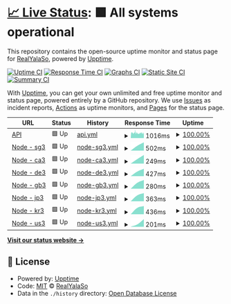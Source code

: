 # [📈 Live Status](https://status.yalaso.top): <!--live status--> **🟩 All systems operational**

This repository contains the open-source uptime monitor and status page for [RealYalaSo](https://status.yalaso.top), powered by [Upptime](https://github.com/upptime/upptime).

[![Uptime CI](https://github.com/RealYalaSo/status/workflows/Uptime%20CI/badge.svg)](https://github.com/RealYalaSo/status/actions?query=workflow%3A%22Uptime+CI%22)
[![Response Time CI](https://github.com/RealYalaSo/status/workflows/Response%20Time%20CI/badge.svg)](https://github.com/RealYalaSo/status/actions?query=workflow%3A%22Response+Time+CI%22)
[![Graphs CI](https://github.com/RealYalaSo/status/workflows/Graphs%20CI/badge.svg)](https://github.com/RealYalaSo/status/actions?query=workflow%3A%22Graphs+CI%22)
[![Static Site CI](https://github.com/RealYalaSo/status/workflows/Static%20Site%20CI/badge.svg)](https://github.com/RealYalaSo/status/actions?query=workflow%3A%22Static+Site+CI%22)
[![Summary CI](https://github.com/RealYalaSo/status/workflows/Summary%20CI/badge.svg)](https://github.com/RealYalaSo/status/actions?query=workflow%3A%22Summary+CI%22)

With [Upptime](https://upptime.js.org), you can get your own unlimited and free uptime monitor and status page, powered entirely by a GitHub repository. We use [Issues](https://github.com/RealYalaSo/status/issues) as incident reports, [Actions](https://github.com/RealYalaSo/status/actions) as uptime monitors, and [Pages](https://status.yalaso.top) for the status page.

<!--start: status pages-->
<!-- This summary is generated by Upptime (https://github.com/upptime/upptime) -->
<!-- Do not edit this manually, your changes will be overwritten -->
<!-- prettier-ignore -->
| URL | Status | History | Response Time | Uptime |
| --- | ------ | ------- | ------------- | ------ |
| <img alt="" src="https://favicons.githubusercontent.com/api.yalaso.top" height="13"> [API](https://api.yalaso.top/api/v1/ping) | 🟩 Up | [api.yml](https://github.com/RealYalaSo/status/commits/HEAD/history/api.yml) | <details><summary><img alt="Response time graph" src="./graphs/api/response-time-week.png" height="20"> 1016ms</summary><br><a href="https://status.yalaso.top/history/api"><img alt="Response time 1016" src="https://img.shields.io/endpoint?url=https%3A%2F%2Fraw.githubusercontent.com%2FRealYalaSo%2Fstatus%2FHEAD%2Fapi%2Fapi%2Fresponse-time.json"></a><br><a href="https://status.yalaso.top/history/api"><img alt="24-hour response time 1009" src="https://img.shields.io/endpoint?url=https%3A%2F%2Fraw.githubusercontent.com%2FRealYalaSo%2Fstatus%2FHEAD%2Fapi%2Fapi%2Fresponse-time-day.json"></a><br><a href="https://status.yalaso.top/history/api"><img alt="7-day response time 1016" src="https://img.shields.io/endpoint?url=https%3A%2F%2Fraw.githubusercontent.com%2FRealYalaSo%2Fstatus%2FHEAD%2Fapi%2Fapi%2Fresponse-time-week.json"></a><br><a href="https://status.yalaso.top/history/api"><img alt="30-day response time 1016" src="https://img.shields.io/endpoint?url=https%3A%2F%2Fraw.githubusercontent.com%2FRealYalaSo%2Fstatus%2FHEAD%2Fapi%2Fapi%2Fresponse-time-month.json"></a><br><a href="https://status.yalaso.top/history/api"><img alt="1-year response time 1016" src="https://img.shields.io/endpoint?url=https%3A%2F%2Fraw.githubusercontent.com%2FRealYalaSo%2Fstatus%2FHEAD%2Fapi%2Fapi%2Fresponse-time-year.json"></a></details> | <details><summary><a href="https://status.yalaso.top/history/api">100.00%</a></summary><a href="https://status.yalaso.top/history/api"><img alt="All-time uptime 100.00%" src="https://img.shields.io/endpoint?url=https%3A%2F%2Fraw.githubusercontent.com%2FRealYalaSo%2Fstatus%2FHEAD%2Fapi%2Fapi%2Fuptime.json"></a><br><a href="https://status.yalaso.top/history/api"><img alt="24-hour uptime 100.00%" src="https://img.shields.io/endpoint?url=https%3A%2F%2Fraw.githubusercontent.com%2FRealYalaSo%2Fstatus%2FHEAD%2Fapi%2Fapi%2Fuptime-day.json"></a><br><a href="https://status.yalaso.top/history/api"><img alt="7-day uptime 100.00%" src="https://img.shields.io/endpoint?url=https%3A%2F%2Fraw.githubusercontent.com%2FRealYalaSo%2Fstatus%2FHEAD%2Fapi%2Fapi%2Fuptime-week.json"></a><br><a href="https://status.yalaso.top/history/api"><img alt="30-day uptime 100.00%" src="https://img.shields.io/endpoint?url=https%3A%2F%2Fraw.githubusercontent.com%2FRealYalaSo%2Fstatus%2FHEAD%2Fapi%2Fapi%2Fuptime-month.json"></a><br><a href="https://status.yalaso.top/history/api"><img alt="1-year uptime 100.00%" src="https://img.shields.io/endpoint?url=https%3A%2F%2Fraw.githubusercontent.com%2FRealYalaSo%2Fstatus%2FHEAD%2Fapi%2Fapi%2Fuptime-year.json"></a></details>
| <img alt="" src="https://favicons.githubusercontent.com/sg3.yalaso.top" height="13"> [Node - sg3](http://sg3.yalaso.top/api/v1/ping) | 🟩 Up | [node-sg3.yml](https://github.com/RealYalaSo/status/commits/HEAD/history/node-sg3.yml) | <details><summary><img alt="Response time graph" src="./graphs/node-sg3/response-time-week.png" height="20"> 502ms</summary><br><a href="https://status.yalaso.top/history/node-sg3"><img alt="Response time 502" src="https://img.shields.io/endpoint?url=https%3A%2F%2Fraw.githubusercontent.com%2FRealYalaSo%2Fstatus%2FHEAD%2Fapi%2Fnode-sg3%2Fresponse-time.json"></a><br><a href="https://status.yalaso.top/history/node-sg3"><img alt="24-hour response time 502" src="https://img.shields.io/endpoint?url=https%3A%2F%2Fraw.githubusercontent.com%2FRealYalaSo%2Fstatus%2FHEAD%2Fapi%2Fnode-sg3%2Fresponse-time-day.json"></a><br><a href="https://status.yalaso.top/history/node-sg3"><img alt="7-day response time 502" src="https://img.shields.io/endpoint?url=https%3A%2F%2Fraw.githubusercontent.com%2FRealYalaSo%2Fstatus%2FHEAD%2Fapi%2Fnode-sg3%2Fresponse-time-week.json"></a><br><a href="https://status.yalaso.top/history/node-sg3"><img alt="30-day response time 502" src="https://img.shields.io/endpoint?url=https%3A%2F%2Fraw.githubusercontent.com%2FRealYalaSo%2Fstatus%2FHEAD%2Fapi%2Fnode-sg3%2Fresponse-time-month.json"></a><br><a href="https://status.yalaso.top/history/node-sg3"><img alt="1-year response time 502" src="https://img.shields.io/endpoint?url=https%3A%2F%2Fraw.githubusercontent.com%2FRealYalaSo%2Fstatus%2FHEAD%2Fapi%2Fnode-sg3%2Fresponse-time-year.json"></a></details> | <details><summary><a href="https://status.yalaso.top/history/node-sg3">100.00%</a></summary><a href="https://status.yalaso.top/history/node-sg3"><img alt="All-time uptime 100.00%" src="https://img.shields.io/endpoint?url=https%3A%2F%2Fraw.githubusercontent.com%2FRealYalaSo%2Fstatus%2FHEAD%2Fapi%2Fnode-sg3%2Fuptime.json"></a><br><a href="https://status.yalaso.top/history/node-sg3"><img alt="24-hour uptime 100.00%" src="https://img.shields.io/endpoint?url=https%3A%2F%2Fraw.githubusercontent.com%2FRealYalaSo%2Fstatus%2FHEAD%2Fapi%2Fnode-sg3%2Fuptime-day.json"></a><br><a href="https://status.yalaso.top/history/node-sg3"><img alt="7-day uptime 100.00%" src="https://img.shields.io/endpoint?url=https%3A%2F%2Fraw.githubusercontent.com%2FRealYalaSo%2Fstatus%2FHEAD%2Fapi%2Fnode-sg3%2Fuptime-week.json"></a><br><a href="https://status.yalaso.top/history/node-sg3"><img alt="30-day uptime 100.00%" src="https://img.shields.io/endpoint?url=https%3A%2F%2Fraw.githubusercontent.com%2FRealYalaSo%2Fstatus%2FHEAD%2Fapi%2Fnode-sg3%2Fuptime-month.json"></a><br><a href="https://status.yalaso.top/history/node-sg3"><img alt="1-year uptime 100.00%" src="https://img.shields.io/endpoint?url=https%3A%2F%2Fraw.githubusercontent.com%2FRealYalaSo%2Fstatus%2FHEAD%2Fapi%2Fnode-sg3%2Fuptime-year.json"></a></details>
| <img alt="" src="https://favicons.githubusercontent.com/ca3.yalaso.top" height="13"> [Node - ca3](http://ca3.yalaso.top/api/v1/ping) | 🟩 Up | [node-ca3.yml](https://github.com/RealYalaSo/status/commits/HEAD/history/node-ca3.yml) | <details><summary><img alt="Response time graph" src="./graphs/node-ca3/response-time-week.png" height="20"> 249ms</summary><br><a href="https://status.yalaso.top/history/node-ca3"><img alt="Response time 249" src="https://img.shields.io/endpoint?url=https%3A%2F%2Fraw.githubusercontent.com%2FRealYalaSo%2Fstatus%2FHEAD%2Fapi%2Fnode-ca3%2Fresponse-time.json"></a><br><a href="https://status.yalaso.top/history/node-ca3"><img alt="24-hour response time 249" src="https://img.shields.io/endpoint?url=https%3A%2F%2Fraw.githubusercontent.com%2FRealYalaSo%2Fstatus%2FHEAD%2Fapi%2Fnode-ca3%2Fresponse-time-day.json"></a><br><a href="https://status.yalaso.top/history/node-ca3"><img alt="7-day response time 249" src="https://img.shields.io/endpoint?url=https%3A%2F%2Fraw.githubusercontent.com%2FRealYalaSo%2Fstatus%2FHEAD%2Fapi%2Fnode-ca3%2Fresponse-time-week.json"></a><br><a href="https://status.yalaso.top/history/node-ca3"><img alt="30-day response time 249" src="https://img.shields.io/endpoint?url=https%3A%2F%2Fraw.githubusercontent.com%2FRealYalaSo%2Fstatus%2FHEAD%2Fapi%2Fnode-ca3%2Fresponse-time-month.json"></a><br><a href="https://status.yalaso.top/history/node-ca3"><img alt="1-year response time 249" src="https://img.shields.io/endpoint?url=https%3A%2F%2Fraw.githubusercontent.com%2FRealYalaSo%2Fstatus%2FHEAD%2Fapi%2Fnode-ca3%2Fresponse-time-year.json"></a></details> | <details><summary><a href="https://status.yalaso.top/history/node-ca3">100.00%</a></summary><a href="https://status.yalaso.top/history/node-ca3"><img alt="All-time uptime 100.00%" src="https://img.shields.io/endpoint?url=https%3A%2F%2Fraw.githubusercontent.com%2FRealYalaSo%2Fstatus%2FHEAD%2Fapi%2Fnode-ca3%2Fuptime.json"></a><br><a href="https://status.yalaso.top/history/node-ca3"><img alt="24-hour uptime 100.00%" src="https://img.shields.io/endpoint?url=https%3A%2F%2Fraw.githubusercontent.com%2FRealYalaSo%2Fstatus%2FHEAD%2Fapi%2Fnode-ca3%2Fuptime-day.json"></a><br><a href="https://status.yalaso.top/history/node-ca3"><img alt="7-day uptime 100.00%" src="https://img.shields.io/endpoint?url=https%3A%2F%2Fraw.githubusercontent.com%2FRealYalaSo%2Fstatus%2FHEAD%2Fapi%2Fnode-ca3%2Fuptime-week.json"></a><br><a href="https://status.yalaso.top/history/node-ca3"><img alt="30-day uptime 100.00%" src="https://img.shields.io/endpoint?url=https%3A%2F%2Fraw.githubusercontent.com%2FRealYalaSo%2Fstatus%2FHEAD%2Fapi%2Fnode-ca3%2Fuptime-month.json"></a><br><a href="https://status.yalaso.top/history/node-ca3"><img alt="1-year uptime 100.00%" src="https://img.shields.io/endpoint?url=https%3A%2F%2Fraw.githubusercontent.com%2FRealYalaSo%2Fstatus%2FHEAD%2Fapi%2Fnode-ca3%2Fuptime-year.json"></a></details>
| <img alt="" src="https://favicons.githubusercontent.com/de3.yalaso.top" height="13"> [Node - de3](http://de3.yalaso.top/api/v1/ping) | 🟩 Up | [node-de3.yml](https://github.com/RealYalaSo/status/commits/HEAD/history/node-de3.yml) | <details><summary><img alt="Response time graph" src="./graphs/node-de3/response-time-week.png" height="20"> 427ms</summary><br><a href="https://status.yalaso.top/history/node-de3"><img alt="Response time 427" src="https://img.shields.io/endpoint?url=https%3A%2F%2Fraw.githubusercontent.com%2FRealYalaSo%2Fstatus%2FHEAD%2Fapi%2Fnode-de3%2Fresponse-time.json"></a><br><a href="https://status.yalaso.top/history/node-de3"><img alt="24-hour response time 427" src="https://img.shields.io/endpoint?url=https%3A%2F%2Fraw.githubusercontent.com%2FRealYalaSo%2Fstatus%2FHEAD%2Fapi%2Fnode-de3%2Fresponse-time-day.json"></a><br><a href="https://status.yalaso.top/history/node-de3"><img alt="7-day response time 427" src="https://img.shields.io/endpoint?url=https%3A%2F%2Fraw.githubusercontent.com%2FRealYalaSo%2Fstatus%2FHEAD%2Fapi%2Fnode-de3%2Fresponse-time-week.json"></a><br><a href="https://status.yalaso.top/history/node-de3"><img alt="30-day response time 427" src="https://img.shields.io/endpoint?url=https%3A%2F%2Fraw.githubusercontent.com%2FRealYalaSo%2Fstatus%2FHEAD%2Fapi%2Fnode-de3%2Fresponse-time-month.json"></a><br><a href="https://status.yalaso.top/history/node-de3"><img alt="1-year response time 427" src="https://img.shields.io/endpoint?url=https%3A%2F%2Fraw.githubusercontent.com%2FRealYalaSo%2Fstatus%2FHEAD%2Fapi%2Fnode-de3%2Fresponse-time-year.json"></a></details> | <details><summary><a href="https://status.yalaso.top/history/node-de3">100.00%</a></summary><a href="https://status.yalaso.top/history/node-de3"><img alt="All-time uptime 100.00%" src="https://img.shields.io/endpoint?url=https%3A%2F%2Fraw.githubusercontent.com%2FRealYalaSo%2Fstatus%2FHEAD%2Fapi%2Fnode-de3%2Fuptime.json"></a><br><a href="https://status.yalaso.top/history/node-de3"><img alt="24-hour uptime 100.00%" src="https://img.shields.io/endpoint?url=https%3A%2F%2Fraw.githubusercontent.com%2FRealYalaSo%2Fstatus%2FHEAD%2Fapi%2Fnode-de3%2Fuptime-day.json"></a><br><a href="https://status.yalaso.top/history/node-de3"><img alt="7-day uptime 100.00%" src="https://img.shields.io/endpoint?url=https%3A%2F%2Fraw.githubusercontent.com%2FRealYalaSo%2Fstatus%2FHEAD%2Fapi%2Fnode-de3%2Fuptime-week.json"></a><br><a href="https://status.yalaso.top/history/node-de3"><img alt="30-day uptime 100.00%" src="https://img.shields.io/endpoint?url=https%3A%2F%2Fraw.githubusercontent.com%2FRealYalaSo%2Fstatus%2FHEAD%2Fapi%2Fnode-de3%2Fuptime-month.json"></a><br><a href="https://status.yalaso.top/history/node-de3"><img alt="1-year uptime 100.00%" src="https://img.shields.io/endpoint?url=https%3A%2F%2Fraw.githubusercontent.com%2FRealYalaSo%2Fstatus%2FHEAD%2Fapi%2Fnode-de3%2Fuptime-year.json"></a></details>
| <img alt="" src="https://favicons.githubusercontent.com/gb3.yalaso.top" height="13"> [Node - gb3](http://gb3.yalaso.top/api/v1/ping) | 🟩 Up | [node-gb3.yml](https://github.com/RealYalaSo/status/commits/HEAD/history/node-gb3.yml) | <details><summary><img alt="Response time graph" src="./graphs/node-gb3/response-time-week.png" height="20"> 280ms</summary><br><a href="https://status.yalaso.top/history/node-gb3"><img alt="Response time 280" src="https://img.shields.io/endpoint?url=https%3A%2F%2Fraw.githubusercontent.com%2FRealYalaSo%2Fstatus%2FHEAD%2Fapi%2Fnode-gb3%2Fresponse-time.json"></a><br><a href="https://status.yalaso.top/history/node-gb3"><img alt="24-hour response time 280" src="https://img.shields.io/endpoint?url=https%3A%2F%2Fraw.githubusercontent.com%2FRealYalaSo%2Fstatus%2FHEAD%2Fapi%2Fnode-gb3%2Fresponse-time-day.json"></a><br><a href="https://status.yalaso.top/history/node-gb3"><img alt="7-day response time 280" src="https://img.shields.io/endpoint?url=https%3A%2F%2Fraw.githubusercontent.com%2FRealYalaSo%2Fstatus%2FHEAD%2Fapi%2Fnode-gb3%2Fresponse-time-week.json"></a><br><a href="https://status.yalaso.top/history/node-gb3"><img alt="30-day response time 280" src="https://img.shields.io/endpoint?url=https%3A%2F%2Fraw.githubusercontent.com%2FRealYalaSo%2Fstatus%2FHEAD%2Fapi%2Fnode-gb3%2Fresponse-time-month.json"></a><br><a href="https://status.yalaso.top/history/node-gb3"><img alt="1-year response time 280" src="https://img.shields.io/endpoint?url=https%3A%2F%2Fraw.githubusercontent.com%2FRealYalaSo%2Fstatus%2FHEAD%2Fapi%2Fnode-gb3%2Fresponse-time-year.json"></a></details> | <details><summary><a href="https://status.yalaso.top/history/node-gb3">100.00%</a></summary><a href="https://status.yalaso.top/history/node-gb3"><img alt="All-time uptime 100.00%" src="https://img.shields.io/endpoint?url=https%3A%2F%2Fraw.githubusercontent.com%2FRealYalaSo%2Fstatus%2FHEAD%2Fapi%2Fnode-gb3%2Fuptime.json"></a><br><a href="https://status.yalaso.top/history/node-gb3"><img alt="24-hour uptime 100.00%" src="https://img.shields.io/endpoint?url=https%3A%2F%2Fraw.githubusercontent.com%2FRealYalaSo%2Fstatus%2FHEAD%2Fapi%2Fnode-gb3%2Fuptime-day.json"></a><br><a href="https://status.yalaso.top/history/node-gb3"><img alt="7-day uptime 100.00%" src="https://img.shields.io/endpoint?url=https%3A%2F%2Fraw.githubusercontent.com%2FRealYalaSo%2Fstatus%2FHEAD%2Fapi%2Fnode-gb3%2Fuptime-week.json"></a><br><a href="https://status.yalaso.top/history/node-gb3"><img alt="30-day uptime 100.00%" src="https://img.shields.io/endpoint?url=https%3A%2F%2Fraw.githubusercontent.com%2FRealYalaSo%2Fstatus%2FHEAD%2Fapi%2Fnode-gb3%2Fuptime-month.json"></a><br><a href="https://status.yalaso.top/history/node-gb3"><img alt="1-year uptime 100.00%" src="https://img.shields.io/endpoint?url=https%3A%2F%2Fraw.githubusercontent.com%2FRealYalaSo%2Fstatus%2FHEAD%2Fapi%2Fnode-gb3%2Fuptime-year.json"></a></details>
| <img alt="" src="https://favicons.githubusercontent.com/jp3.yalaso.top" height="13"> [Node - jp3](http://jp3.yalaso.top/api/v1/ping) | 🟩 Up | [node-jp3.yml](https://github.com/RealYalaSo/status/commits/HEAD/history/node-jp3.yml) | <details><summary><img alt="Response time graph" src="./graphs/node-jp3/response-time-week.png" height="20"> 363ms</summary><br><a href="https://status.yalaso.top/history/node-jp3"><img alt="Response time 363" src="https://img.shields.io/endpoint?url=https%3A%2F%2Fraw.githubusercontent.com%2FRealYalaSo%2Fstatus%2FHEAD%2Fapi%2Fnode-jp3%2Fresponse-time.json"></a><br><a href="https://status.yalaso.top/history/node-jp3"><img alt="24-hour response time 363" src="https://img.shields.io/endpoint?url=https%3A%2F%2Fraw.githubusercontent.com%2FRealYalaSo%2Fstatus%2FHEAD%2Fapi%2Fnode-jp3%2Fresponse-time-day.json"></a><br><a href="https://status.yalaso.top/history/node-jp3"><img alt="7-day response time 363" src="https://img.shields.io/endpoint?url=https%3A%2F%2Fraw.githubusercontent.com%2FRealYalaSo%2Fstatus%2FHEAD%2Fapi%2Fnode-jp3%2Fresponse-time-week.json"></a><br><a href="https://status.yalaso.top/history/node-jp3"><img alt="30-day response time 363" src="https://img.shields.io/endpoint?url=https%3A%2F%2Fraw.githubusercontent.com%2FRealYalaSo%2Fstatus%2FHEAD%2Fapi%2Fnode-jp3%2Fresponse-time-month.json"></a><br><a href="https://status.yalaso.top/history/node-jp3"><img alt="1-year response time 363" src="https://img.shields.io/endpoint?url=https%3A%2F%2Fraw.githubusercontent.com%2FRealYalaSo%2Fstatus%2FHEAD%2Fapi%2Fnode-jp3%2Fresponse-time-year.json"></a></details> | <details><summary><a href="https://status.yalaso.top/history/node-jp3">100.00%</a></summary><a href="https://status.yalaso.top/history/node-jp3"><img alt="All-time uptime 100.00%" src="https://img.shields.io/endpoint?url=https%3A%2F%2Fraw.githubusercontent.com%2FRealYalaSo%2Fstatus%2FHEAD%2Fapi%2Fnode-jp3%2Fuptime.json"></a><br><a href="https://status.yalaso.top/history/node-jp3"><img alt="24-hour uptime 100.00%" src="https://img.shields.io/endpoint?url=https%3A%2F%2Fraw.githubusercontent.com%2FRealYalaSo%2Fstatus%2FHEAD%2Fapi%2Fnode-jp3%2Fuptime-day.json"></a><br><a href="https://status.yalaso.top/history/node-jp3"><img alt="7-day uptime 100.00%" src="https://img.shields.io/endpoint?url=https%3A%2F%2Fraw.githubusercontent.com%2FRealYalaSo%2Fstatus%2FHEAD%2Fapi%2Fnode-jp3%2Fuptime-week.json"></a><br><a href="https://status.yalaso.top/history/node-jp3"><img alt="30-day uptime 100.00%" src="https://img.shields.io/endpoint?url=https%3A%2F%2Fraw.githubusercontent.com%2FRealYalaSo%2Fstatus%2FHEAD%2Fapi%2Fnode-jp3%2Fuptime-month.json"></a><br><a href="https://status.yalaso.top/history/node-jp3"><img alt="1-year uptime 100.00%" src="https://img.shields.io/endpoint?url=https%3A%2F%2Fraw.githubusercontent.com%2FRealYalaSo%2Fstatus%2FHEAD%2Fapi%2Fnode-jp3%2Fuptime-year.json"></a></details>
| <img alt="" src="https://favicons.githubusercontent.com/kr3.yalaso.top" height="13"> [Node - kr3](http://kr3.yalaso.top/api/v1/ping) | 🟩 Up | [node-kr3.yml](https://github.com/RealYalaSo/status/commits/HEAD/history/node-kr3.yml) | <details><summary><img alt="Response time graph" src="./graphs/node-kr3/response-time-week.png" height="20"> 436ms</summary><br><a href="https://status.yalaso.top/history/node-kr3"><img alt="Response time 436" src="https://img.shields.io/endpoint?url=https%3A%2F%2Fraw.githubusercontent.com%2FRealYalaSo%2Fstatus%2FHEAD%2Fapi%2Fnode-kr3%2Fresponse-time.json"></a><br><a href="https://status.yalaso.top/history/node-kr3"><img alt="24-hour response time 436" src="https://img.shields.io/endpoint?url=https%3A%2F%2Fraw.githubusercontent.com%2FRealYalaSo%2Fstatus%2FHEAD%2Fapi%2Fnode-kr3%2Fresponse-time-day.json"></a><br><a href="https://status.yalaso.top/history/node-kr3"><img alt="7-day response time 436" src="https://img.shields.io/endpoint?url=https%3A%2F%2Fraw.githubusercontent.com%2FRealYalaSo%2Fstatus%2FHEAD%2Fapi%2Fnode-kr3%2Fresponse-time-week.json"></a><br><a href="https://status.yalaso.top/history/node-kr3"><img alt="30-day response time 436" src="https://img.shields.io/endpoint?url=https%3A%2F%2Fraw.githubusercontent.com%2FRealYalaSo%2Fstatus%2FHEAD%2Fapi%2Fnode-kr3%2Fresponse-time-month.json"></a><br><a href="https://status.yalaso.top/history/node-kr3"><img alt="1-year response time 436" src="https://img.shields.io/endpoint?url=https%3A%2F%2Fraw.githubusercontent.com%2FRealYalaSo%2Fstatus%2FHEAD%2Fapi%2Fnode-kr3%2Fresponse-time-year.json"></a></details> | <details><summary><a href="https://status.yalaso.top/history/node-kr3">100.00%</a></summary><a href="https://status.yalaso.top/history/node-kr3"><img alt="All-time uptime 100.00%" src="https://img.shields.io/endpoint?url=https%3A%2F%2Fraw.githubusercontent.com%2FRealYalaSo%2Fstatus%2FHEAD%2Fapi%2Fnode-kr3%2Fuptime.json"></a><br><a href="https://status.yalaso.top/history/node-kr3"><img alt="24-hour uptime 100.00%" src="https://img.shields.io/endpoint?url=https%3A%2F%2Fraw.githubusercontent.com%2FRealYalaSo%2Fstatus%2FHEAD%2Fapi%2Fnode-kr3%2Fuptime-day.json"></a><br><a href="https://status.yalaso.top/history/node-kr3"><img alt="7-day uptime 100.00%" src="https://img.shields.io/endpoint?url=https%3A%2F%2Fraw.githubusercontent.com%2FRealYalaSo%2Fstatus%2FHEAD%2Fapi%2Fnode-kr3%2Fuptime-week.json"></a><br><a href="https://status.yalaso.top/history/node-kr3"><img alt="30-day uptime 100.00%" src="https://img.shields.io/endpoint?url=https%3A%2F%2Fraw.githubusercontent.com%2FRealYalaSo%2Fstatus%2FHEAD%2Fapi%2Fnode-kr3%2Fuptime-month.json"></a><br><a href="https://status.yalaso.top/history/node-kr3"><img alt="1-year uptime 100.00%" src="https://img.shields.io/endpoint?url=https%3A%2F%2Fraw.githubusercontent.com%2FRealYalaSo%2Fstatus%2FHEAD%2Fapi%2Fnode-kr3%2Fuptime-year.json"></a></details>
| <img alt="" src="https://favicons.githubusercontent.com/us3.yalaso.top" height="13"> [Node - us3](http://us3.yalaso.top/api/v1/ping) | 🟩 Up | [node-us3.yml](https://github.com/RealYalaSo/status/commits/HEAD/history/node-us3.yml) | <details><summary><img alt="Response time graph" src="./graphs/node-us3/response-time-week.png" height="20"> 201ms</summary><br><a href="https://status.yalaso.top/history/node-us3"><img alt="Response time 201" src="https://img.shields.io/endpoint?url=https%3A%2F%2Fraw.githubusercontent.com%2FRealYalaSo%2Fstatus%2FHEAD%2Fapi%2Fnode-us3%2Fresponse-time.json"></a><br><a href="https://status.yalaso.top/history/node-us3"><img alt="24-hour response time 201" src="https://img.shields.io/endpoint?url=https%3A%2F%2Fraw.githubusercontent.com%2FRealYalaSo%2Fstatus%2FHEAD%2Fapi%2Fnode-us3%2Fresponse-time-day.json"></a><br><a href="https://status.yalaso.top/history/node-us3"><img alt="7-day response time 201" src="https://img.shields.io/endpoint?url=https%3A%2F%2Fraw.githubusercontent.com%2FRealYalaSo%2Fstatus%2FHEAD%2Fapi%2Fnode-us3%2Fresponse-time-week.json"></a><br><a href="https://status.yalaso.top/history/node-us3"><img alt="30-day response time 201" src="https://img.shields.io/endpoint?url=https%3A%2F%2Fraw.githubusercontent.com%2FRealYalaSo%2Fstatus%2FHEAD%2Fapi%2Fnode-us3%2Fresponse-time-month.json"></a><br><a href="https://status.yalaso.top/history/node-us3"><img alt="1-year response time 201" src="https://img.shields.io/endpoint?url=https%3A%2F%2Fraw.githubusercontent.com%2FRealYalaSo%2Fstatus%2FHEAD%2Fapi%2Fnode-us3%2Fresponse-time-year.json"></a></details> | <details><summary><a href="https://status.yalaso.top/history/node-us3">100.00%</a></summary><a href="https://status.yalaso.top/history/node-us3"><img alt="All-time uptime 100.00%" src="https://img.shields.io/endpoint?url=https%3A%2F%2Fraw.githubusercontent.com%2FRealYalaSo%2Fstatus%2FHEAD%2Fapi%2Fnode-us3%2Fuptime.json"></a><br><a href="https://status.yalaso.top/history/node-us3"><img alt="24-hour uptime 100.00%" src="https://img.shields.io/endpoint?url=https%3A%2F%2Fraw.githubusercontent.com%2FRealYalaSo%2Fstatus%2FHEAD%2Fapi%2Fnode-us3%2Fuptime-day.json"></a><br><a href="https://status.yalaso.top/history/node-us3"><img alt="7-day uptime 100.00%" src="https://img.shields.io/endpoint?url=https%3A%2F%2Fraw.githubusercontent.com%2FRealYalaSo%2Fstatus%2FHEAD%2Fapi%2Fnode-us3%2Fuptime-week.json"></a><br><a href="https://status.yalaso.top/history/node-us3"><img alt="30-day uptime 100.00%" src="https://img.shields.io/endpoint?url=https%3A%2F%2Fraw.githubusercontent.com%2FRealYalaSo%2Fstatus%2FHEAD%2Fapi%2Fnode-us3%2Fuptime-month.json"></a><br><a href="https://status.yalaso.top/history/node-us3"><img alt="1-year uptime 100.00%" src="https://img.shields.io/endpoint?url=https%3A%2F%2Fraw.githubusercontent.com%2FRealYalaSo%2Fstatus%2FHEAD%2Fapi%2Fnode-us3%2Fuptime-year.json"></a></details>

<!--end: status pages-->

[**Visit our status website →**](https://status.yalaso.top)

## 📄 License

- Powered by: [Upptime](https://github.com/upptime/upptime)
- Code: [MIT](./LICENSE) © [RealYalaSo](https://status.yalaso.top)
- Data in the `./history` directory: [Open Database License](https://opendatacommons.org/licenses/odbl/1-0/)
